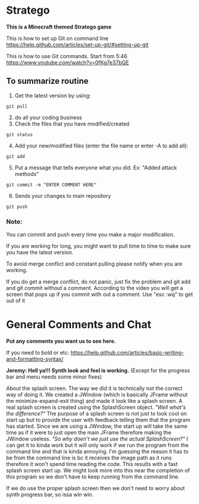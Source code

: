 # Stratego
**This is a Minecraft themed Stratego game**

This is how to set up Git on command line
https://help.github.com/articles/set-up-git/#setting-up-git

This is how to use Git commands. Start from 5:46
https://www.youtube.com/watch?v=0fKg7e37bQE

## To summarize routine
1. Get the latest version by using:
```
git pull
```
2. do all your coding business
3. Check the files that you have modified/created
```
git status
```
4. Add your new/modified files (enter the file name or enter -A to add all):
```
git add
```
5. Put a message that tells everyone what you did. Ex: "Added attack methods"
```
git commit -m "ENTER COMMENT HERE" 
```
6. Sends your changes to main repository
```
git push
```
   
### Note:
You can commit and push every time you make a major modification.

If you are working for long, you might want to pull time to time to make sure you have the latest version.

To avoid merge conflict and constant pulling please notify when you are working.

If you do get a merge conflict, do not panic, just fix the problem and git add and git commit without a comment.
According to the video you will get a screen that pops up if you commit with out a comment. Use "esc :wq" to get out of it

# General Comments and Chat
**Put any comments you want us to see here.**
 
If you need to bold or etc: https://help.github.com/articles/basic-writing-and-formatting-syntax/

**Jeremy: Hell ya!!! Synth look and feel is working.** (Except for the progress bar and menu needs some minor fixes)

About the splash screen. The way we did it is technically not the correct way of doing it. We created a JWindow (which is basically JFrame without the minimize-expand-exit thing) and made it look like a splash screen. A real splash screen is created using the SplashScreen object. _"Well what's the difference?"_ The purpose of a splash screen is not just to look cool on start up but to provide the user with feedback telling them that the program has started. Since we are using a JWindow, the start up will take the same time as if it were to just open the main JFrame therefore making the JWindow useless. _"So why doen't we just use the actual SplashScreen?"_ I can get it to kinda work but it will only work if we run the program from the command line and that is kinda annoying. I'm guessing the reason it has to be from the command line is bc it receives the image path as it runs therefore it won't spend time reading the code. This results with a fast splash screen start up. We might look more into this near the completion of this program so we don't have to keep running from the command line.

If we do use the proper splash screen then we don't need to worry about synth progress bar, so issa win win.
 

